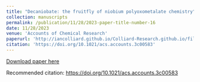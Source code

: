 ```yaml
---
title: "Decaniobate: the fruitfly of niobium polyoxometalate chemistry"
collection: manuscripts
permalink: /publication/11/28/2023-paper-title-number-16
date: 11/28/2023
venue: 'Accounts of Chemical Research'
paperurl: 'http://iancolliard.github.io/Colliard-Research.github.io/files/paper16.pdf'
citation: 'https://doi.org/10.1021/acs.accounts.3c00583'
---
```


<a href='http://iancolliard.github.io/Colliard-Research.github.io/files/paper16.pdf'>Download paper here</a>

Recommended citation: https://doi.org/10.1021/acs.accounts.3c00583